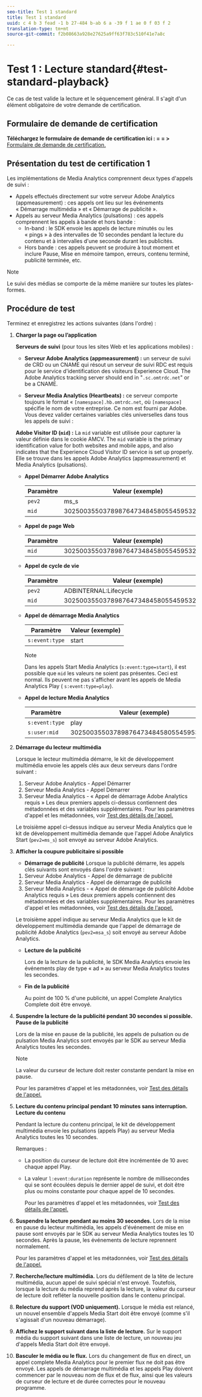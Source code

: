 ```yaml
---
seo-title: Test 1 standard
title: Test 1 standard
uuid: c 4 b 3 fead -1 b 27-484 b-ab 6 a -39 f 1 ae 0 f 03 f 2
translation-type: tm+mt
source-git-commit: f2b08663a928e27625a9ff63f783c510f41e7a8c

---
```



# Test 1 : Lecture standard{#test-standard-playback}

Ce cas de test valide la lecture et le séquencement général. Il s'agit d'un élément obligatoire de votre demande de certification.

## Formulaire de demande de certification

**Téléchargez le formulaire de demande de certification ici : = = &gt;**  [Formulaire de demande de certification.](cert_req_form.docx)

## Présentation du test de certification 1

Les implémentations de Media Analytics comprennent deux types d'appels de suivi :
* Appels effectués directement sur votre serveur Adobe Analytics (appmeasurement) : ces appels ont lieu sur les événements « Démarrage multimédia » et « Démarrage de publicité ».
* Appels au serveur Media Analytics (pulsations) : ces appels comprennent les appels à bande et hors bande :
   * In-band : le SDK envoie les appels de lecture minutés ou les « pings » à des intervalles de 10 secondes pendant la lecture du contenu et à intervalles d'une seconde durant les publicités.
   * Hors bande : ces appels peuvent se produire à tout moment et inclure Pause, Mise en mémoire tampon, erreurs, contenu terminé, publicité terminée, etc.

>[!NOTE]
>Le suivi des médias se comporte de la même manière sur toutes les plates-formes.

## Procédure de test

Terminez et enregistrez les actions suivantes (dans l'ordre) :

1. **Charger la page ou l’application**

   **Serveurs de suivi** (pour tous les sites Web et les applications mobiles) :

   * **Serveur Adobe Analytics (appmeasurement) :** un serveur de suivi de CRD ou un CNAME qui résout un serveur de suivi RDC est requis pour le service d'identification des visiteurs Experience Cloud. The Adobe Analytics tracking server should end in "`.sc.omtrdc.net`" or be a CNAME.

   * **Serveur Media Analytics (Heartbeats) :** ce serveur comporte toujours le format « `[namespace].hb.omtrdc.net`, où `[namespace]` spécifie le nom de votre entreprise. Ce nom est fourni par Adobe.
   Vous devez valider certaines variables clés universelles dans tous les appels de suivi :

   **Adobe Visitor ID (`mid`) :** La `mid` variable est utilisée pour capturer la valeur définie dans le cookie AMCV. The `mid` variable is the primary identification value for both websites and mobile apps, and also indicates that the Experience Cloud Visitor ID service is set up properly. Elle se trouve dans les appels Adobe Analytics (appmeasurement) et Media Analytics (pulsations).

   * **Appel Démarrer Adobe Analytics**

      | Paramètre | Valeur (exemple) |
      |---|---|
      | `pev2` | ms_s |
      | `mid` | 30250035503789876473484580554595324209 |

   * **Appel de page Web**

      | Paramètre | Valeur (exemple) |
      |---|---|
      | `mid` | 30250035503789876473484580554595324209 |

   * **Appel de cycle de vie**

      | Paramètre | Valeur (exemple) |
      |---|---|
      | `pev2` | ADBINTERNAL:Lifecycle |
      | `mid` | 30250035503789876473484580554595324209 |

   * **Appel de démarrage Media Analytics**

      | Paramètre | Valeur (exemple) |
      |---|---|
      | `s:event:type` | start |

      >[!NOTE]
      >
      >Dans les appels Start Media Analytics (`s:event:type=start`), il est possible que `mid` les valeurs ne soient pas présentes. Ceci est normal. Ils peuvent ne pas s'afficher avant les appels de Media Analytics Play ( `s:event:type=play`).

   * **Appel de lecture Media Analytics**

      | Paramètre | Valeur (exemple) |
      |---|---|
      | `s:event:type` | play |
      | `s:user:mid` | 30250035503789876473484580554595324209 |


1. **Démarrage du lecteur multimédia**

   Lorsque le lecteur multimédia démarre, le kit de développement multimédia envoie les appels clés aux deux serveurs dans l'ordre suivant :

   1. Serveur Adobe Analytics - Appel Démarrer
   1. Serveur Media Analytics - Appel Démarrer
   1. Serveur Media Analytics - « Appel de démarrage Adobe Analytics requis »
   Les deux premiers appels ci-dessus contiennent des métadonnées et des variables supplémentaires. Pour les paramètres d'appel et les métadonnées, voir [Test des détails de l'appel.](/help/sdk-implement/validation/test-call-details.md#start-the-media-player)

   Le troisième appel ci-dessus indique au serveur Media Analytics que le kit de développement multimédia demande que l'appel Adobe Analytics Start (`pev2=ms_s`) soit envoyé au serveur Adobe Analytics.

1. **Afficher la coupure publicitaire si possible**

   * **Démarrage de publicité**
   Lorsque la publicité démarre, les appels clés suivants sont envoyés dans l'ordre suivant :

   1. Serveur Adobe Analytics - Appel de démarrage de publicité
   1. Serveur Media Analytics - Appel de démarrage de publicité
   1. Serveur Media Analytics - « Appel de démarrage de publicité Adobe Analytics requis »
   Les deux premiers appels contiennent des métadonnées et des variables supplémentaires. Pour les paramètres d'appel et les métadonnées, voir [Test des détails de l'appel.](/help/sdk-implement/validation/test-call-details.md#view-ad-playback)

   Le troisième appel indique au serveur Media Analytics que le kit de développement multimédia demande que l'appel de démarrage de publicité Adobe Analytics (`pev2=msa_s`) soit envoyé au serveur Adobe Analytics.

   * **Lecture de la publicité**

      Lors de la lecture de la publicité, le SDK Media Analytics envoie les événements play de type « ad » au serveur Media Analytics toutes les secondes.

   * **Fin de la publicité**

      Au point de 100 % d'une publicité, un appel Complete Analytics Complete doit être envoyé.



1. **Suspendre la lecture de la publicité pendant 30 secondes si possible.**  **Pause de la publicité**

   Lors de la mise en pause de la publicité, les appels de pulsation ou de pulsation Media Analytics sont envoyés par le SDK au serveur Media Analytics toutes les secondes.

   >[!NOTE]
   >
   >La valeur du curseur de lecture doit rester constante pendant la mise en pause.

   Pour les paramètres d'appel et les métadonnées, voir [Test des détails de l'appel.](/help/sdk-implement/validation/test-call-details.md#ma-ad-pause-call)

1. **Lecture du contenu principal pendant 10 minutes sans interruption.**  **Lecture du contenu**

   Pendant la lecture du contenu principal, le kit de développement multimédia envoie les pulsations (appels Play) au serveur Media Analytics toutes les 10 secondes.

   Remarques :

   * La position du curseur de lecture doit être incrémentée de 10 avec chaque appel Play.
   * La valeur `l:event:duration` représente le nombre de millisecondes qui se sont écoulées depuis le dernier appel de suivi, et doit être plus ou moins constante pour chaque appel de 10 secondes.

      Pour les paramètres d'appel et les métadonnées, voir [Test des détails de l'appel.](/help/sdk-implement/validation/test-call-details.md#play-main-content)

1. **Suspendre la lecture pendant au moins 30 secondes.** Lors de la mise en pause du lecteur multimédia, les appels d'événement de mise en pause sont envoyés par le SDK au serveur Media Analytics toutes les 10 secondes. Après la pause, les événements de lecture reprennent normalement.

   Pour les paramètres d'appel et les métadonnées, voir [Test des détails de l'appel.](/help/sdk-implement/validation/test-call-details.md#pause-main-content)

1. **Recherche/lecture multimédia.** Lors du défilement de la tête de lecture multimédia, aucun appel de suivi spécial n'est envoyé. Toutefois, lorsque la lecture du média reprend après la lecture, la valeur du curseur de lecture doit refléter la nouvelle position dans le contenu principal.

1. **Relecture du support (VOD uniquement).** Lorsque le média est relancé, un nouvel ensemble d'appels Media Start doit être envoyé (comme s'il s'agissait d'un nouveau démarrage).

1. **Affichez le support suivant dans la liste de lecture.** Sur le support média du support suivant dans une liste de lecture, un nouveau jeu d'appels Media Start doit être envoyé.

1. **Basculer le média ou le flux.** Lors du changement de flux en direct, un appel complete Media Analytics pour le premier flux ne doit pas être envoyé. Les appels de démarrage multimédia et les appels Play doivent commencer par le nouveau nom de flux et de flux, ainsi que les valeurs de curseur de lecture et de durée correctes pour le nouveau programme.

